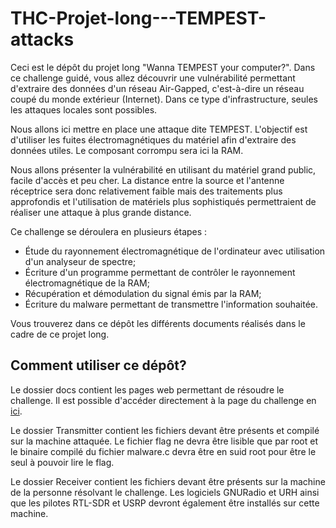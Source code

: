 # THC-Projet-long---TEMPEST-attacks

Ceci est le dépôt du projet long "Wanna TEMPEST your computer?". Dans ce challenge guidé, vous allez découvrir une vulnérabilité permettant d'extraire des données d'un réseau Air-Gapped, c'est-à-dire un réseau coupé du monde extérieur (Internet). Dans ce type d'infrastructure, seules les attaques locales sont possibles.

Nous allons ici mettre en place une attaque dite TEMPEST. L'objectif est d'utiliser les fuites électromagnétiques du matériel afin d'extraire des données utiles. Le composant corrompu sera ici la RAM.

Nous allons présenter la vulnérabilité en utilisant du matériel grand public, facile d'accès et peu cher. La distance entre la source et l'antenne réceptrice sera donc relativement faible mais des traitements plus approfondis et l'utilisation de matériels plus sophistiqués permettraient de réaliser une attaque à plus grande distance.

Ce challenge se déroulera en plusieurs étapes :

- Étude du rayonnement électromagnétique de l'ordinateur avec utilisation d'un analyseur de spectre;
- Écriture d'un programme permettant de contrôler le rayonnement électromagnétique de la RAM;
- Récupération et démodulation du signal émis par la RAM;
- Écriture du malware permettant de transmettre l'information souhaitée.

Vous trouverez dans ce dépôt les différents documents réalisés dans le cadre de ce projet long.

## Comment utiliser ce dépôt?

Le dossier docs contient les pages web permettant de résoudre le challenge. Il est possible d'accéder directement à la page du challenge en [ici](https://marcel56.github.io/THC-Projet-long---TEMPEST-attacks/).

Le dossier Transmitter contient les fichiers devant être présents et compilé sur la machine attaquée. Le fichier flag ne devra être lisible que par root et le binaire compilé du fichier malware.c devra être en suid root pour être le seul à pouvoir lire le flag.

Le dossier Receiver contient les fichiers devant être présents sur la machine de la personne résolvant le challenge. Les logiciels GNURadio et URH ainsi que les pilotes RTL-SDR et USRP devront également être installés sur cette machine.
